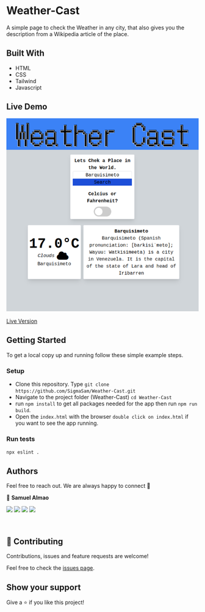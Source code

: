 # Weather-Cast

A simple page to check the Weather in any city, that also gives you the description from a Wikipedia article of the place.


## Built With

- HTML
- CSS
- Tailwind
- Javascript

## Live Demo

![Tracker](./assets/weathersnap.png)

[Live Version](https://raw.githack.com/SigmaSam/Weather-Cast/features/dist/index.html)

## Getting Started

To get a local copy up and running follow these simple example steps.

### Setup

- Clone this repository. Type `git clone https://github.com/SigmaSam/Weather-Cast.git`
- Navigate to the project folder (Weather-Cast) `cd Weather-Cast`
- run `npm install` to get all packages needed for the app then run `npm run build`.
- Open the `index.html` with the browser `double click on index.html` if you want to see the app running.

### Run tests

```
npx eslint .
```

## Authors

Feel free to reach out. We are always happy to connect :slightly_smiling_face:

👤 **Samuel Almao**

[<code><img height="26" src="https://cdn.iconscout.com/icon/free/png-256/github-153-675523.png"></code>](https://github.com/SigmaSam)
[<code><img height="26" src="https://upload.wikimedia.org/wikipedia/sco/thumb/9/9f/Twitter_bird_logo_2012.svg/1200px-Twitter_bird_logo_2012.svg.png"></code>](https://twitter.com/DungeonSam)
[<code><img height="26" src="https://upload.wikimedia.org/wikipedia/commons/thumb/c/c9/Linkedin.svg/1200px-Linkedin.svg.png"></code>](https://www.linkedin.com/in/samuel-almao/)
[<code><img height="26" src="https://upload.wikimedia.org/wikipedia/commons/a/ab/Gmail_Icon.svg"></code>](mailto:samuelalmaoherrera@gmail.com)

​


## 🤝 Contributing

Contributions, issues and feature requests are welcome!

Feel free to check the <a href="https://github.com/SigmaSam/Weather-Cast/issues"> issues page</a>.

## Show your support

Give a ⭐️ if you like this project!